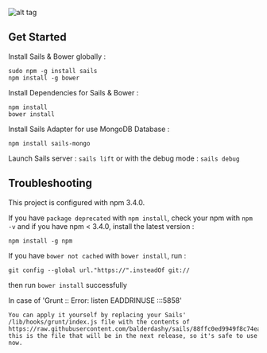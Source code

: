 ![alt tag](http://i.imgur.com/1VdeiBO.png)

Get Started
-------------

  Install Sails & Bower globally :
  ```
  sudo npm -g install sails
  npm install -g bower
  ```
  
  Install Dependencies for Sails & Bower :
  ```
  npm install
  bower install
  ```
  
  Install Sails Adapter for use MongoDB Database :
  ```
  npm install sails-mongo
  ```
  
  Launch Sails server : `sails lift` or with the debug mode : `sails debug`

Troubleshooting
-------------

  This project is configured with npm 3.4.0.
  
  If you have `package deprecated` with `npm install`, check your npm with `npm -v` and if you have npm < 3.4.0, 
  install the latest version :
  ```
  npm install -g npm
  ```
    
  If you have `bower not cached` with `bower install`, run :
  ```
  git config --global url."https://".insteadOf git://
  ```
  then run `bower install` successfully

  In case of 'Grunt :: Error: listen EADDRINUSE :::5858'
  ```
  You can apply it yourself by replacing your Sails' /lib/hooks/grunt/index.js file with the contents of     https://raw.githubusercontent.com/balderdashy/sails/88ffc0ed9949f8c74ea390efb5610b0e378fa02c/lib/hooks/grunt/index.js; this is the file that will be in the next release, so it's safe to use now.
  ```

